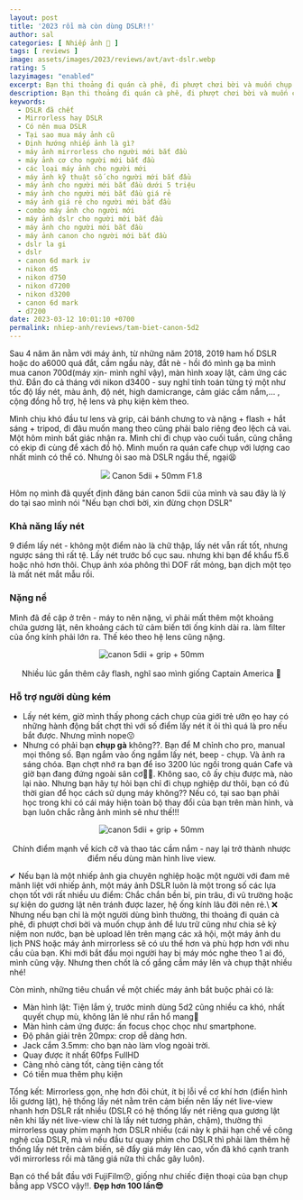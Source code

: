 ```yaml
---
layout: post
title: '2023 rồi mà còn dùng DSLR!!'
author: sal
categories: [ Nhiếp ảnh 📸 ]
tags: [ reviews ]
image: assets/images/2023/reviews/avt/avt-dslr.webp
rating: 5
lazyimages: "enabled"
excerpt: Bạn thi thoảng đi quán cà phê, đi phượt chơi bời và muốn chụp ảnh để lưu trữ cũng như chia sẻ kỷ niệm non nước, bạn bè upload lên trên mạng các xã hội. Liệu chiếc DSLR có phù hợp với bạn không? Cùng trả lời câu hỏi nhé!
description: Bạn thi thoảng đi quán cà phê, đi phượt chơi bời và muốn chụp ảnh để lưu trữ cũng như chia sẻ kỷ niệm non nước, bạn bè upload lên trên mạng các xã hội. Liệu chiếc DSLR có phù hợp với bạn không? Cùng trả lời câu hỏi nhé!
keywords:
  - DSLR đã chết
  - Mirrorless hay DSLR
  - Có nên mua DSLR
  - Tại sao mua máy ảnh cũ
  - Định hướng nhiếp ảnh là gì?
  - máy ảnh mirrorless cho người mới bắt đầu
  - máy ảnh cơ cho người mới bắt đầu
  - các loại máy ảnh cho người mới
  - máy ảnh kỹ thuật số cho người mới bắt đầu
  - máy ảnh cho người mới bắt đầu dưới 5 triệu
  - máy ảnh cho người mới bắt đầu giá rẻ
  - máy ảnh giá rẻ cho người mới bắt đầu
  - combo máy ảnh cho người mới
  - máy ảnh dslr cho người mới bắt đầu
  - máy ảnh cho người mới bắt đầu
  - máy ảnh canon cho người mới bắt đầu
  - dslr la gi
  - dslr
  - canon 6d mark iv
  - nikon d5
  - nikon d750
  - nikon d7200
  - nikon d3200
  - canon 6d mark
  - d7200
date: 2023-03-12 10:01:10 +0700
permalink: nhiep-anh/reviews/tam-biet-canon-5d2
---
```


Sau 4 năm ăn nằm với máy ảnh, từ những năm 2018, 2019 ham hố DSLR hoặc do a6000 quá đắt, cầm ngầu này, đắt nè - hồi đó mình gạ ba mình mua canon 700d(máy xịn- mình nghĩ vậy), màn hình xoay lật, cảm ứng các thứ. Đắn đo cả tháng với nikon d3400 - suy nghĩ tính toán từng tý một như tốc độ lấy nét, màu ảnh, độ nét, high damicrange, cảm giác cầm nắm,… , cộng đồng hỗ trợ, hệ lens và phụ kiện kèm theo.

Mình chịu khó đầu tư lens và grip, cái bánh chưng to và nặng + flash + hắt sáng + tripod, đi đâu muốn mang theo cũng phải balo riêng đeo lệch cả vai. Một hôm mình bất giác nhận ra. Mình chỉ đi chụp vào cuối tuần, cũng chẳng có ekip đi cùng để xách đồ hộ. Mình muốn ra quán cafe chụp với lượng cao nhất mình có thể có. Nhưng ôi sao mà DSLR ngầu thế, ngại😫
<p style="text-align:center; ">
<picture>
  <source data-srcset="../../assets/images/nhiepanh/introduce/IMG_4246.webp" />
<img src="../../assets/images/nhiepanh/introduce/IMG_4246.webp" data-sizes="auto" loading="lazy">
Canon 5dii + 50mm F1.8
</picture>
</p>

Hôm nọ mình đã quyết định đăng bán canon 5dii của mình và sau đây là lý do tại sao mình nói "Nếu bạn chơi bời, xin đừng chọn DSLR"

### Khả năng lấy nét
9 điểm lấy nét - không một điểm nào là chữ thập, lấy nét vẫn rất tốt, nhưng ngược sáng thì rất tệ.
Lấy nét trước bố cục sau. nhưng khi bạn để khẩu f5.6 hoặc nhỏ hơn  thôi. Chụp ảnh xóa phông thì DOF rất mỏng, bạn dịch một tẹo là mất nét mắt mẫu rồi.
### Nặng nề
Mình đã đề cập ở trên - máy to nên nặng, vì phải mất thêm một khoảng chứa gương lật, nên khoảng cách tử cảm biến tới ống kính dài ra. làm filter của ống kính phải lớn ra. Thế kéo theo hệ lens cũng nặng.

<p style="text-align:center; ">
<picture>
  <source data-srcset="../../assets/images/2023/reviews/5dii-loi-thoi.webp" />
  <img class="responsive" data-lowsrc="../../assets/images/2023/reviews/5dii-loi-thoi.webp" alt="canon 5dii + grip + 50mm" data-sizes="auto" loading="lazy"/><br><br>
  Nhiều lúc gắn thêm cây flash, nghĩ sao mình giống Captain America 🦾
</picture>
</p>

### Hỗ trợ người dùng kém
- Lấy nét kém, giờ mình thấy phong cách chụp của giới trẻ ưỡn ẹo hay có những hành động bất chợt thì với số điểm lấy nét ít ỏi thì quá là pro nếu bắt được. Nhưng mình nope😗
- Nhưng có phải bạn **chụp gà** không??. Bạn để M chỉnh cho pro, manual mọi thông số. Bạn ngắm vào ống ngắm lấy nét, beep - chụp. Và ảnh ra sáng chóa. Bạn chợt nhớ ra bạn để iso 3200 lúc ngồi trong quán Cafe và giờ bạn đang đứng ngoài sân cơ🤦‍♀️. Không sao, cô ấy chịu được mà, nào lại nào. Nhưng bạn hãy tự hỏi bạn chỉ đi chụp nghiệp dư thôi, bạn có đủ thời gian để học cách sử dụng máy không?? Nếu có, tại sao bạn phải học trong khi có cái máy hiện toàn bộ thay đổi của bạn trên màn hình, và bạn luôn chắc rằng ảnh mình sẽ như thế!!!

<p style="text-align:center; ">
<picture>
  <source data-srcset="../../assets/images/2023/reviews/5dii-loi-thoi-lay-net-kho.webp" />
  <img class="responsive" data-lowsrc="../../assets/images/2023/reviews/5dii-loi-thoi-lay-net-kho.webp" alt="canon 5dii + grip + 50mm" data-sizes="auto" loading="lazy"/><br><br>
  Chính điểm mạnh về kích cỡ và thao tác cầm nắm - nay lại trở thành nhược điểm nếu dùng màn hình live view.
</picture>
</p>

✔ Nếu bạn là một nhiếp ảnh gia chuyên nghiệp hoặc một người với đam mê mãnh liệt với nhiếp ảnh, một máy ảnh DSLR luôn là một trong số các lựa chọn tốt với rất nhiều ưu điểm: Chắc chắn bền bỉ, pin trâu, đi vũ trường hoặc sự kiện do gương lật nên tránh được lazer, hệ ống kính lâu đời nên rẻ.\\
❌ Nhưng nếu bạn chỉ là một người dùng bình thường, thi thoảng đi quán cà phê, đi phượt chơi bời và muốn chụp ảnh để lưu trữ cũng như chia sẻ kỷ niệm non nước, bạn bè upload lên trên mạng các xã hội, một máy ảnh du lịch PNS hoặc máy ảnh mirrorless sẽ có ưu thế hơn và phù hợp hơn với nhu cầu của bạn.
Khi mới bắt đầu mọi người hay bị máy móc nghe theo 1 ai đó, mình cũng vậy. Nhưng then chốt là cố gắng cầm máy lên và chụp thật nhiều nhé!

Còn mình,  những tiêu chuẩn về một chiếc máy ảnh bắt buộc phải có là:
* Màn hình lật: Tiện lắm ý, trước mình dùng 5d2 cũng nhiều ca khó, nhất quyết chụp mù, không lăn lê như rắn hổ mang🐍
* Màn hình cảm ứng được: ấn focus chọc chọc như smartphone.
* Độ phân giải trên 20mpx: crop dễ dàng hơn.
* Jack cắm 3.5mm: cho bạn nào làm vlog ngoài trời.
* Quay được ít nhất 60fps FullHD
* Càng nhỏ càng tốt, càng tiện càng tốt
* Có tiền mua thêm phụ kiện

Tổng kết: Mirrorless gọn, nhẹ hơn đôi chút, ít bị lỗi về cơ khí hơn (điển hình lỗi gương lật), hệ thống lấy nét nằm trên cảm biến nên lấy nét live-view nhanh hơn DSLR rất nhiều (DSLR có hệ thống lấy nét riêng qua gương lật nên khi lấy nét live-view chỉ là lấy nét tương phản, chậm), thường thì mirrorless quay phim mạnh hơn DSLR nhiều (cái này k phải hạn chế về công nghệ của DSLR, mà vì nếu đầu tư quay phim cho DSLR thì phải làm thêm hệ thống lấy nét trên cảm biến, sẽ đẩy giá máy lên cao, vốn đã khó cạnh tranh với mirrorless rồi mà tăng giá nữa thì chắc gãy luôn).

Bạn có thể bắt đầu với FujiFilm😚, giống như chiếc điện thoại của bạn chụp bằng app VSCO vậy!!. **Đẹp hơn 100 lần😎**
